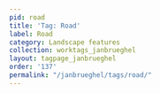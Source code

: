 ```yaml
---
pid: road
title: 'Tag: Road'
label: Road
category: Landscape features
collection: worktags_janbrueghel
layout: tagpage_janbrueghel
order: '137'
permalink: "/janbrueghel/tags/road/"
---
```

